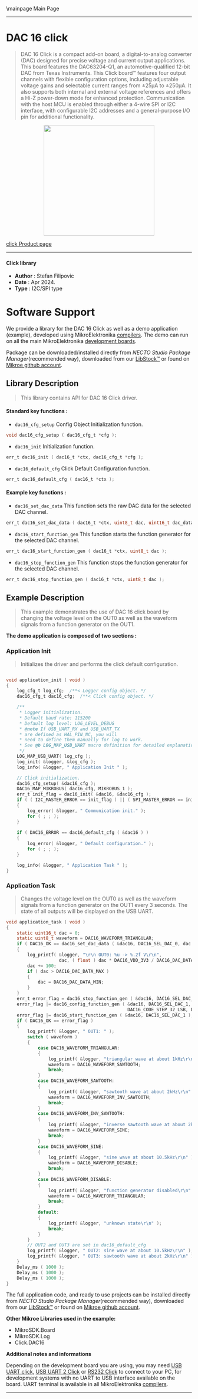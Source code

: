 \mainpage Main Page

---
# DAC 16 click

> DAC 16 Click is a compact add-on board, a digital-to-analog converter (DAC) designed for precise voltage and current output applications. This board features the DAC63204-Q1, an automotive-qualified 12-bit DAC from Texas Instruments. This Click board™ features four output channels with flexible configuration options, including adjustable voltage gains and selectable current ranges from ±25μA to ±250μA. It also supports both internal and external voltage references and offers a Hi-Z power-down mode for enhanced protection. Communication with the host MCU is enabled through either a 4-wire SPI or I2C interface, with configurable I2C addresses and a general-purpose I/O pin for additional functionality.

<p align="center">
  <img src="https://download.mikroe.com/images/click_for_ide/dac16_click.png" height=300px>
</p>

[click Product page](https://www.mikroe.com/dac-16-click)

---


#### Click library

- **Author**        : Stefan Filipovic
- **Date**          : Apr 2024.
- **Type**          : I2C/SPI type


# Software Support

We provide a library for the DAC 16 Click
as well as a demo application (example), developed using MikroElektronika
[compilers](https://www.mikroe.com/necto-studio).
The demo can run on all the main MikroElektronika [development boards](https://www.mikroe.com/development-boards).

Package can be downloaded/installed directly from *NECTO Studio Package Manager*(recommended way), downloaded from our [LibStock&trade;](https://libstock.mikroe.com) or found on [Mikroe github account](https://github.com/MikroElektronika/mikrosdk_click_v2/tree/master/clicks).

## Library Description

> This library contains API for DAC 16 Click driver.

#### Standard key functions :

- `dac16_cfg_setup` Config Object Initialization function.
```c
void dac16_cfg_setup ( dac16_cfg_t *cfg );
```

- `dac16_init` Initialization function.
```c
err_t dac16_init ( dac16_t *ctx, dac16_cfg_t *cfg );
```

- `dac16_default_cfg` Click Default Configuration function.
```c
err_t dac16_default_cfg ( dac16_t *ctx );
```

#### Example key functions :

- `dac16_set_dac_data` This function sets the raw DAC data for the selected DAC channel.
```c
err_t dac16_set_dac_data ( dac16_t *ctx, uint8_t dac, uint16_t dac_data );
```

- `dac16_start_function_gen` This function starts the function generator for the selected DAC channel.
```c
err_t dac16_start_function_gen ( dac16_t *ctx, uint8_t dac );
```

- `dac16_stop_function_gen` This function stops the function generator for the selected DAC channel.
```c
err_t dac16_stop_function_gen ( dac16_t *ctx, uint8_t dac );
```

## Example Description

> This example demonstrates the use of DAC 16 click board by changing the voltage level
on the OUT0 as well as the waveform signals from a function generator on the OUT1.

**The demo application is composed of two sections :**

### Application Init

> Initializes the driver and performs the click default configuration.

```c

void application_init ( void )
{
    log_cfg_t log_cfg;  /**< Logger config object. */
    dac16_cfg_t dac16_cfg;  /**< Click config object. */

    /** 
     * Logger initialization.
     * Default baud rate: 115200
     * Default log level: LOG_LEVEL_DEBUG
     * @note If USB_UART_RX and USB_UART_TX 
     * are defined as HAL_PIN_NC, you will 
     * need to define them manually for log to work. 
     * See @b LOG_MAP_USB_UART macro definition for detailed explanation.
     */
    LOG_MAP_USB_UART( log_cfg );
    log_init( &logger, &log_cfg );
    log_info( &logger, " Application Init " );

    // Click initialization.
    dac16_cfg_setup( &dac16_cfg );
    DAC16_MAP_MIKROBUS( dac16_cfg, MIKROBUS_1 );
    err_t init_flag = dac16_init( &dac16, &dac16_cfg );
    if ( ( I2C_MASTER_ERROR == init_flag ) || ( SPI_MASTER_ERROR == init_flag ) )
    {
        log_error( &logger, " Communication init." );
        for ( ; ; );
    }
    
    if ( DAC16_ERROR == dac16_default_cfg ( &dac16 ) )
    {
        log_error( &logger, " Default configuration." );
        for ( ; ; );
    }

    log_info( &logger, " Application Task " );
}

```

### Application Task

> Changes the voltage level on the OUT0 as well as the waveform signals from a function
generator on the OUT1 every 3 seconds. The state of all outputs will be displayed on the USB UART.

```c
void application_task ( void )
{
    static uint16_t dac = 0;
    static uint8_t waveform = DAC16_WAVEFORM_TRIANGULAR;
    if ( DAC16_OK == dac16_set_dac_data ( &dac16, DAC16_SEL_DAC_0, dac ) )
    {
        log_printf( &logger, "\r\n OUT0: %u -> %.2f V\r\n", 
                    dac, ( float ) dac * DAC16_VDD_3V3 / DAC16_DAC_DATA_MAX );
        dac += 100;
        if ( dac > DAC16_DAC_DATA_MAX )
        {
            dac = DAC16_DAC_DATA_MIN;
        }
    }
    err_t error_flag = dac16_stop_function_gen ( &dac16, DAC16_SEL_DAC_1 );
    error_flag |= dac16_config_function_gen ( &dac16, DAC16_SEL_DAC_1, waveform,
                                              DAC16_CODE_STEP_32_LSB, DAC16_SLEW_RATE_4_US );
    error_flag |= dac16_start_function_gen ( &dac16, DAC16_SEL_DAC_1 );
    if ( DAC16_OK == error_flag )
    {
        log_printf( &logger, " OUT1: " );
        switch ( waveform )
        {
            case DAC16_WAVEFORM_TRIANGULAR:
            {
                log_printf( &logger, "triangular wave at about 1kHz\r\n" );
                waveform = DAC16_WAVEFORM_SAWTOOTH;
                break;
            }
            case DAC16_WAVEFORM_SAWTOOTH:
            {
                log_printf( &logger, "sawtooth wave at about 2kHz\r\n" );
                waveform = DAC16_WAVEFORM_INV_SAWTOOTH;
                break;
            }
            case DAC16_WAVEFORM_INV_SAWTOOTH:
            {
                log_printf( &logger, "inverse sawtooth wave at about 2kHz\r\n" );
                waveform = DAC16_WAVEFORM_SINE;
                break;
            }
            case DAC16_WAVEFORM_SINE:
            {
                log_printf( &logger, "sine wave at about 10.5kHz\r\n" );
                waveform = DAC16_WAVEFORM_DISABLE;
                break;
            }
            case DAC16_WAVEFORM_DISABLE:
            {
                log_printf( &logger, "function generator disabled\r\n" );
                waveform = DAC16_WAVEFORM_TRIANGULAR;
                break;
            }
            default:
            {
                log_printf( &logger, "unknown state\r\n" );
                break;
            }
        }
        // OUT2 and OUT3 are set in dac16_default_cfg
        log_printf( &logger, " OUT2: sine wave at about 10.5kHz\r\n" );
        log_printf( &logger, " OUT3: sawtooth wave at about 2kHz\r\n" );
    }
    Delay_ms ( 1000 );
    Delay_ms ( 1000 );
    Delay_ms ( 1000 );
}
```

The full application code, and ready to use projects can be installed directly from *NECTO Studio Package Manager*(recommended way), downloaded from our [LibStock&trade;](https://libstock.mikroe.com) or found on [Mikroe github account](https://github.com/MikroElektronika/mikrosdk_click_v2/tree/master/clicks).

**Other Mikroe Libraries used in the example:**

- MikroSDK.Board
- MikroSDK.Log
- Click.DAC16

**Additional notes and informations**

Depending on the development board you are using, you may need
[USB UART click](https://www.mikroe.com/usb-uart-click),
[USB UART 2 Click](https://www.mikroe.com/usb-uart-2-click) or
[RS232 Click](https://www.mikroe.com/rs232-click) to connect to your PC, for
development systems with no UART to USB interface available on the board. UART
terminal is available in all MikroElektronika
[compilers](https://shop.mikroe.com/compilers).

---
